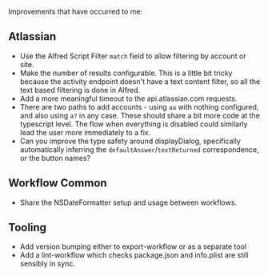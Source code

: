 Improvements that have occurred to me:

## Atlassian

- Use the Alfred Script Filter `match` field to allow filtering by account or
  site.
- Make the number of results configurable. This is a little bit tricky because
  the activity endpoint doesn't have a text content filter, so all the text
  based filtering is done in Alfred.
- Add a more meaningful timeout to the api.atlassian.com requests.
- There are two paths to add accounts - using `aa` with nothing configured, and
  also using `a?` in any case. These should share a bit more code at the
  typescript level. The flow when everything is disabled could similarly lead
  the user more immediately to a fix.
- Can you improve the type safety around displayDialog, specifically
  automatically inferring the `defaultAnswer`/`textReturned` correspondence, or
  the button names?

## Workflow Common

- Share the NSDateFormatter setup and usage between workflows.

## Tooling

- Add version bumping either to export-workflow or as a separate tool
- Add a lint-workflow which checks package.json and info.plist are still sensibly in sync.
